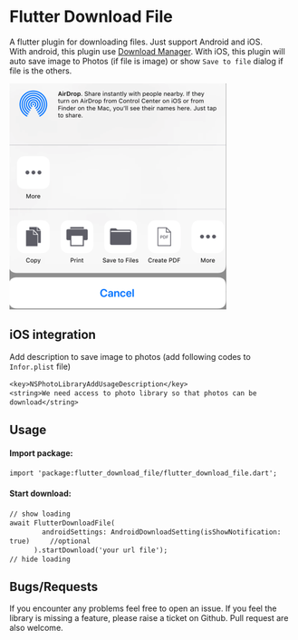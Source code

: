 # Flutter Download File
A flutter plugin for downloading files. Just support Android and iOS.\
With android, this plugin use [Download Manager](https://developer.android.com/reference/android/app/DownloadManager).
With iOS, this plugin will auto save image to Photos (if file is image) or show `Save to file` dialog if file is the others.

![](/images/share.png)

## iOS integration
Add description to save image to photos (add following codes to `Infor.plist` file)
```
<key>NSPhotoLibraryAddUsageDescription</key>
<string>We need access to photo library so that photos can be download</string>
```
## Usage
#### Import package:
```
import 'package:flutter_download_file/flutter_download_file.dart';
```
#### Start download:
```
// show loading
await FlutterDownloadFile(
        androidSettings: AndroidDownloadSetting(isShowNotification: true)     //optional
      ).startDownload('your url file');
// hide loading
```

## Bugs/Requests
If you encounter any problems feel free to open an issue. If you feel the library is missing a feature, please raise a ticket on Github. Pull request are also welcome.



